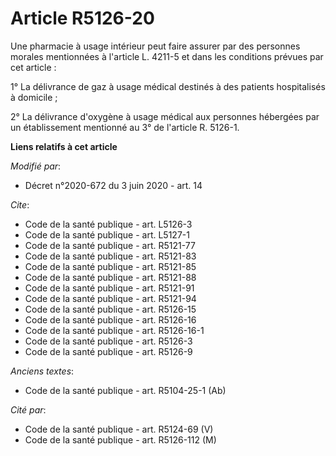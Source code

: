 # Article R5126-20

Une pharmacie à usage intérieur peut faire assurer par des personnes morales mentionnées à l'article L. 4211-5 et dans les
conditions prévues par cet article :

1° La délivrance de gaz à usage médical destinés à des patients hospitalisés à domicile ;

2° La délivrance d'oxygène à usage médical aux personnes hébergées par un établissement mentionné au 3° de l'article R.
5126-1.

**Liens relatifs à cet article**

_Modifié par_:

  - Décret n°2020-672 du 3 juin 2020 - art. 14

_Cite_:

  - Code de la santé publique - art. L5126-3
  - Code de la santé publique - art. L5127-1
  - Code de la santé publique - art. R5121-77
  - Code de la santé publique - art. R5121-83
  - Code de la santé publique - art. R5121-85
  - Code de la santé publique - art. R5121-88
  - Code de la santé publique - art. R5121-91
  - Code de la santé publique - art. R5121-94
  - Code de la santé publique - art. R5126-15
  - Code de la santé publique - art. R5126-16
  - Code de la santé publique - art. R5126-16-1
  - Code de la santé publique - art. R5126-3
  - Code de la santé publique - art. R5126-9

_Anciens textes_:

  - Code de la santé publique - art. R5104-25-1 (Ab)

_Cité par_:

  - Code de la santé publique - art. R5124-69 (V)
  - Code de la santé publique - art. R5126-112 (M)
